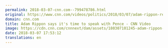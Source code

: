 ```yaml
---
permalink: 2018-03-07-cnn.com--799478786.html
original: https://www.cnn.com/videos/politics/2018/03/07/adam-rippon-ready-to-talk-to-pence-newday-sot.cnn
domain: cnn.com
title: Adam Rippon says it's time to speak with Pence - CNN Video
image: https://cdn.cnn.com/cnnnext/dam/assets/180307101245-adam-rippon-newday-super-tease.jpg
date: 2018-03-07 17:53:12
translations: en
---
```


